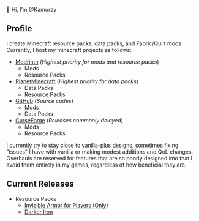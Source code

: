 👋 Hi, I’m @Kamorzy

## Profile

I create Minecraft resource packs, data packs, and Fabric/Quilt mods. Currently, I host my minecraft projects as follows:

- [Modrinth](https://modrinth.com/user/Kamorzy) (_Highest priority for mods and resource packs_)
  - Mods
  - Resource Packs
- [PlanetMinecraft](https://www.planetminecraft.com/member/kamorzy/) (_Highest priority for data packs_)
  - Data Packs
  - Resource Packs
- [GitHub](https://github.com/Kamorzy/) (_Source codes_)
  - Mods
  - Data Packs
- [CurseForge](https://www.curseforge.com/members/fuzzimoda/projects) (_Releases commonly delayed_)
  - Mods
  - Resource Packs

I currently try to stay close to vanilla-plus designs, sometimes fixing "issues" I have with vanilla or making modest additions and QoL changes. Overhauls are reserved for features that are so poorly designed imo that I avoid them entirely in my games, regardless of how beneficial they are.

## Current Releases
- Resource Packs
  - [Invisible Armor for Players (Only)](https://modrinth.com/resourcepack/invisible-armor-for-players-only)
  - [Darker Iron](https://modrinth.com/resourcepack/darker-iron)
